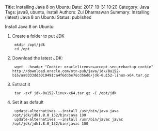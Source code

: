 Title: Installing Java 8 on Ubuntu
Date: 2017-10-31 10:20
Category: Java
Tags: java8, ubuntu, install
Authors: Zul Dharmawan
Summary: Installing (latest) Java 8 on Ubuntu 
Status: published

Install Java 8 on Ubuntu:

1. Create a folder to put JDK

        mkdir /opt/jdk  
        cd /opt

2. Download the latest JDK:
	
        wget --header "Cookie: oraclelicense=accept-securebackup-cookie" http://download.oracle.com/otn-pub/java/jdk/8u152-b16/aa0333dd3019491ca4f6ddbe78cdb6d0/jdk-8u152-linux-x64.tar.gz

3. Extract it

        tar -zxf jdk-8u152-linux-x64.tar.gz -C /opt/jdk

4. Set it as default
        
        update-alternatives --install /usr/bin/java java /opt/jdk/jdk1.8.0_152/bin/java 100  
        update-alternatives --install /usr/bin/javac javac /opt/jdk/jdk1.8.0_152/bin/javac 100

